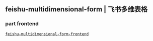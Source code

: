 ## feishu-multidimensional-form | 飞书多维表格

### part frontend

[`feishu-multidimensional-form-frontend`](./frontend/README.md)
